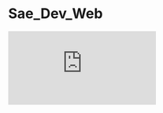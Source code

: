 # Sae_Dev_Web
<embed src="https://github.com/Lesneo/Sae_Dev_Web/blob/main/SUJET-SAE-S3_Mission_2-2.pdf" type="application/pdf">
